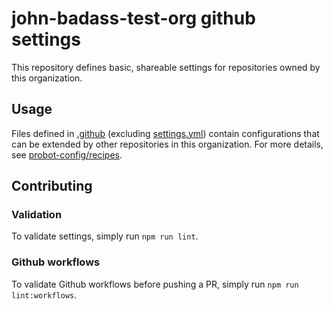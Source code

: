 # john-badass-test-org github settings

This repository defines basic, shareable settings for repositories owned by this organization.


## Usage

Files defined in [.github](.github/) (excluding [settings.yml](.github/settings.yml)) contain configurations that can be
extended by other repositories in this organization. For more details, see [probot-config/recipes](https://github.com/probot/probot-config#recipes). 


## Contributing

### Validation

To validate settings, simply run `npm run lint`.

### Github workflows

To validate Github workflows before pushing a PR, simply run `npm run lint:workflows`.
